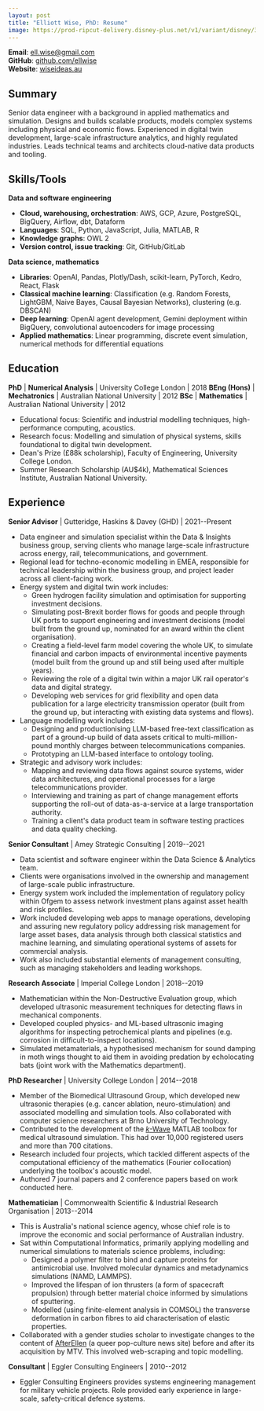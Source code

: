 ```yaml
---
layout: post
title: "Elliott Wise, PhD: Resume"
image: https://prod-ripcut-delivery.disney-plus.net/v1/variant/disney/3136595AE132B2B525E3E1A576C2F6BA05519425C94D002FF67EA633A99D58C9/scale?aspectRatio=1.78&format=jpeg
---
```


**Email**: [ell.wise@gmail.com](mailto:ell.wise@gmail.com)  
**GitHub**: [github.com/ellwise](https://github.com/ellwise)  
**Website**: [wiseideas.au](https://wiseideas.au)

## Summary

Senior data engineer with a background in applied mathematics and simulation.
Designs and builds scalable products, models complex systems including physical and economic flows.
Experienced in digital twin development, large-scale infrastructure analytics, and highly regulated industries.
Leads technical teams and architects cloud-native data products and tooling.

## Skills/Tools

**Data and software engineering**

- **Cloud, warehousing, orchestration**: AWS, GCP, Azure, PostgreSQL, BigQuery, Airflow, dbt, Dataform
- **Languages**: SQL, Python, JavaScript, Julia, MATLAB, R
- **Knowledge graphs**: OWL 2
- **Version control, issue tracking**: Git, GitHub/GitLab

**Data science, mathematics**

- **Libraries**: OpenAI, Pandas, Plotly/Dash, scikit-learn, PyTorch, Kedro, React, Flask
- **Classical machine learning**: Classification (e.g. Random Forests, LightGBM, Naive Bayes, Causal Bayesian Networks), clustering (e.g. DBSCAN)
- **Deep learning**: OpenAI agent development, Gemini deployment within BigQuery, convolutional autoencoders for image processing
- **Applied mathematics**: Linear programming, discrete event simulation, numerical methods for differential equations

## Education

**PhD** | **Numerical Analysis** | University College London | 2018
**BEng (Hons)** | **Mechatronics** | Australian National University | 2012
**BSc** | **Mathematics** | Australian National University | 2012

- Educational focus: Scientific and industrial modelling techniques, high-performance computing, acoustics.
- Research focus: Modelling and simulation of physical systems, skills foundational to digital twin development.
- Dean's Prize (£88k scholarship), Faculty of Engineering, University College London.
- Summer Research Scholarship (AU$4k), Mathematical Sciences Institute, Australian National University.

## Experience

**Senior Advisor** \| Gutteridge, Haskins & Davey (GHD) \| 2021--Present

- Data engineer and simulation specialist within the Data & Insights business group, serving clients who manage large-scale infrastructure across energy, rail, telecommunications, and government.
- Regional lead for techno-economic modelling in EMEA, responsible for technical leadership within the business group, and project leader across all client-facing work.
- Energy system and digital twin work includes:
  - Green hydrogen facility simulation and optimisation for supporting investment decisions.
  - Simulating post-Brexit border flows for goods and people through UK ports to support engineering and investment decisions (model built from the ground up, nominated for an award within the client organisation).
  - Creating a field-level farm model covering the whole UK, to simulate financial and carbon impacts of environmental incentive payments (model built from the ground up and still being used after multiple years).
  - Reviewing the role of a digital twin within a major UK rail operator's data and digital strategy.
  - Developing web services for grid flexibility and open data publication for a large electricity transmission operator (built from the ground up, but interacting with existing data systems and flows).
- Language modelling work includes:
  - Designing and productionising LLM-based free-text classification as part of a ground-up build of data assets critical to multi-million-pound monthly charges between telecommunications companies.
  - Prototyping an LLM-based interface to ontology tooling.
- Strategic and advisory work includes:
  - Mapping and reviewing data flows against source systems, wider data architectures, and operational processes for a large telecommunications provider.
  - Interviewing and training as part of change management efforts supporting the roll-out of data-as-a-service at a large transportation authority.
  - Training a client's data product team in software testing practices and data quality checking.

**Senior Consultant** \| Amey Strategic Consulting \| 2019--2021

- Data scientist and software engineer within the Data Science & Analytics team.
- Clients were organisations involved in the ownership and management of large-scale public infrastructure.
- Energy system work included the implementation of regulatory policy within Ofgem to assess network investment plans against asset health and risk profiles.
- Work included developing web apps to manage operations, developing and assuring new regulatory policy addressing risk management for large asset bases, data analysis through both classical statistics and machine learning, and simulating operational systems of assets for commercial analysis.
- Work also included substantial elements of management consulting, such as managing stakeholders and leading workshops.

**Research Associate** \| Imperial College London \| 2018--2019

- Mathematician within the Non-Destructive Evaluation group, which developed ultrasonic measurement techniques for detecting flaws in mechanical components.
- Developed coupled physics- and ML-based ultrasonic imaging algorithms for inspecting petrochemical plants and pipelines (e.g. corrosion in difficult-to-inspect locations).
- Simulated metamaterials, a hypothesised mechanism for sound damping in moth wings thought to aid them in avoiding predation by echolocating bats (joint work with the Mathematics department).

**PhD Researcher** \| University College London \| 2014--2018

- Member of the Biomedical Ultrasound Group, which developed new ultrasonic therapies (e.g. cancer ablation, neuro-stimulation) and associated modelling and simulation tools. Also collaborated with computer science researchers at Brno University of Technology.
- Contributed to the development of the [_k_-Wave](http://www.k-wave.org/) MATLAB toolbox for medical ultrasound simulation. This had over 10,000 registered users and more than 700 citations.
- Research included four projects, which tackled different aspects of the computational efficiency of the mathematics (Fourier collocation) underlying the toolbox's acoustic model.
- Authored 7 journal papers and 2 conference papers based on work conducted here.

**Mathematician** \| Commonwealth Scientific & Industrial Research Organisation \| 2013--2014

- This is Australia's national science agency, whose chief role is to improve the economic and social performance of Australian industry.
- Sat within Computational Informatics, primarily applying modelling and numerical simulations to materials science problems, including:
    - Designed a polymer filter to bind and capture proteins for antimicrobial use. Involved molecular dynamics and metadynamics simulations (NAMD, LAMMPS).
    - Improved the lifespan of ion thrusters (a form of spacecraft propulsion) through better material choice informed by simulations of sputtering.
    - Modelled (using finite-element analysis in COMSOL) the transverse deformation in carbon fibres to aid characterisation of elastic properties.
- Collaborated with a gender studies scholar to investigate changes to the content of [AfterEllen](https://www.afterellen.com/) (a queer pop-culture news site) before and after its acquisition by MTV. This involved web-scraping and topic modelling.

**Consultant** \| Eggler Consulting Engineers \| 2010--2012

- Eggler Consulting Engineers provides systems engineering management for military vehicle projects. Role provided early experience in large-scale, safety-critical defence systems.
